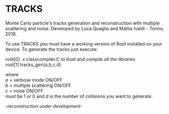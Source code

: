 # TRACKS

Monte Carlo particle's tracks generation and reconstruction with multiple scattering and noise. Developed by Luca Quaglia and Mattia Ivaldi - Torino, 2018.

To use TRACKS you must have a working version of Root installed on your device. To generate the tracks just execute:

root[0] .x classcompiler.C _to load and compile all the libraries_  
root[1] tracks_gen(a,b,c,d)

where  
_a_ = verbose mode ON/OFF  
_b_ = multiple scattering ON/OFF  
_c_ = noise ON/OFF  
must be 1 or 0 and _d_ is the number of collisions you want to generate.

-_reconstruction under development_-
